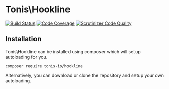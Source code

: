 # Tonis\Hookline

[![Build Status](https://scrutinizer-ci.com/g/tonis-io/hookline/badges/build.png?b=master)](https://scrutinizer-ci.com/g/tonis-io/hookline/build-status/master)
[![Code Coverage](https://scrutinizer-ci.com/g/tonis-io/hookline/badges/coverage.png?b=master)](https://scrutinizer-ci.com/g/tonis-io/hookline/?branch=master)
[![Scrutinizer Code Quality](https://scrutinizer-ci.com/g/tonis-io/hookline/badges/quality-score.png?b=master)](https://scrutinizer-ci.com/g/tonis-io/hookline/?branch=master)

## Installation
Tonis\Hookline can be installed using composer which will setup autoloading for you.

`composer require tonis-io/hookline`

Alternatively, you can download or clone the repository and setup your own autoloading.
